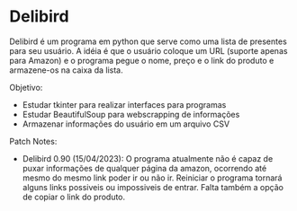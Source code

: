 # Delibird

Delibird é um programa em python que serve como uma lista de presentes para seu usuário. A idéia é que o usuário coloque um URL (suporte apenas para Amazon) e o programa pegue o nome, preço e o link do produto e armazene-os na caixa da lista. 

Objetivo:
- Estudar tkinter para realizar interfaces para programas
- Estudar BeautifulSoup para webscrapping de informações
- Armazenar informações do usuário em um arquivo CSV

Patch Notes:
- Delibird 0.90 (15/04/2023): 
O programa atualmente não é capaz de puxar informações de qualquer página da amazon, ocorrendo até mesmo do mesmo link poder ir ou não ir. Reiniciar o programa tornará alguns links possiveis ou impossiveis de entrar. Falta também a opção de copiar o link do produto.
